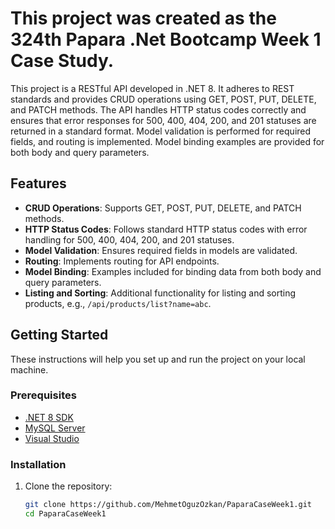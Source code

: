 # This project was created as the 324th Papara .Net Bootcamp Week 1 Case Study.

This project is a RESTful API developed in .NET 8. It adheres to REST standards and provides CRUD operations using GET, POST, PUT, DELETE, and PATCH methods. The API handles HTTP status codes correctly and ensures that error responses for 500, 400, 404, 200, and 201 statuses are returned in a standard format. Model validation is performed for required fields, and routing is implemented. Model binding examples are provided for both body and query parameters.

## Features

- **CRUD Operations**: Supports GET, POST, PUT, DELETE, and PATCH methods.
- **HTTP Status Codes**: Follows standard HTTP status codes with error handling for 500, 400, 404, 200, and 201 statuses.
- **Model Validation**: Ensures required fields in models are validated.
- **Routing**: Implements routing for API endpoints.
- **Model Binding**: Examples included for binding data from both body and query parameters.
- **Listing and Sorting**: Additional functionality for listing and sorting products, e.g., `/api/products/list?name=abc`.

## Getting Started

These instructions will help you set up and run the project on your local machine.

### Prerequisites

- [.NET 8 SDK](https://dotnet.microsoft.com/download/dotnet/8.0)
- [MySQL Server](https://dev.mysql.com/downloads/mysql/)
- [Visual Studio](https://visualstudio.microsoft.com/)

### Installation

1. Clone the repository:
   ```sh
   git clone https://github.com/MehmetOguzOzkan/PaparaCaseWeek1.git
   cd PaparaCaseWeek1

